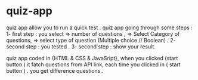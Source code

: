 # quiz-app

quiz app allow you to  run a quick test .
 quiz app going through some steps :
    1- first step : you select 
        => number of questions ,
        => Select Category  of questions,
        => select type  of question (Multiple choice // Boolean) .
    2- second step : you  tested .
    3- second step : show your result.

quiz app coded in {HTML & CSS & JavaSript},
when you clicked  (start button ) it fatch questions from API link,
each time you clicked in  ( start button ) . you get difference questions..

